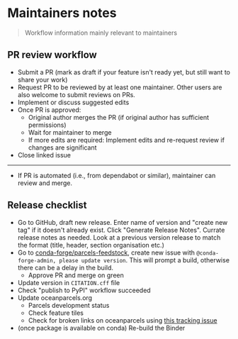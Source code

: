 # Maintainers notes

> Workflow information mainly relevant to maintainers

## PR review workflow

- Submit a PR (mark as draft if your feature isn't ready yet, but still want to share your work)
- Request PR to be reviewed by at least one maintainer. Other users are also welcome to submit reviews on PRs.
- Implement or discuss suggested edits
- Once PR is approved:
  - Original author merges the PR (if original author has sufficient permissions)
  - Wait for maintainer to merge
  - If more edits are required: Implement edits and re-request review if changes are significant
- Close linked issue

---

- If PR is automated (i.e., from dependabot or similar), maintainer can review and merge.

## Release checklist

- Go to GitHub, draft new release. Enter name of version and "create new tag" if it doesn't already exist. Click "Generate Release Notes". Currate release notes as needed. Look at a previous version release to match the format (title, header, section organisation etc.)
- Go to [conda-forge/parcels-feedstock](https://github.com/conda-forge/parcels-feedstock), create new issue with `@conda-forge-admin, please update version`. This will prompt a build, otherwise there can be a delay in the build.
  - Approve PR and merge on green
- Update version in `CITATION.cff` file
- Check "publish to PyPI" workflow succeeded
- Update oceanparcels.org
  - Parcels development status
  - Check feature tiles
  - Check for broken links on oceanparcels using [this tracking issue](https://github.com/OceanParcels/oceanparcels_website/issues/85)
- (once package is available on conda) Re-build the Binder
